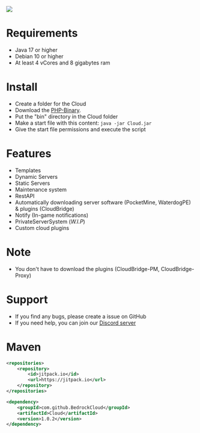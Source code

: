 [![](https://jitci.com/gh/BedrockCloud/Cloud/svg)](https://jitci.com/gh/BedrockCloud/Cloud)

# Requirements
- Java 17 or higher
- Debian 10 or higher
- At least 4 vCores and 8 gigabytes ram

# Install
- Create a folder for the Cloud
- Download the [PHP-Binary](https://github.com/pmmp/PHP-Binaries/releases).
- Put the "bin" directory in the Cloud folder
- Make a start file with this content: `java -jar Cloud.jar`
- Give the start file permissions and execute the script

# Features
- Templates
- Dynamic Servers
- Static Servers
- Maintenance system
- RestAPI
- Automatically downloading server software (PocketMine, WaterdogPE) & plugins (CloudBridge)
- Notify (In-game notifications)
- PrivateServerSystem (*W.I.P*)
- Custom cloud plugins

# Note
- You don't have to download the plugins (CloudBridge-PM, CloudBridge-Proxy)

# Support
- If you find any bugs, please create a issue on GitHub
- If you need help, you can join our [Discord server](https://discord.gg/JPK5Wk2auY)

# Maven
```xml
<repositories>
	<repository>
        <id>jitpack.io</id>
	    <url>https://jitpack.io</url>
	</repository>
</repositories>
```
```xml
<dependency>
    <groupId>com.github.BedrockCloud</groupId>
    <artifactId>Cloud</artifactId>
    <version>1.0.2</version>
</dependency>
```